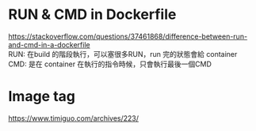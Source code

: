 # RUN & CMD in Dockerfile
https://stackoverflow.com/questions/37461868/difference-between-run-and-cmd-in-a-dockerfile   
RUN: 在build 的階段執行，可以塞很多RUN，run 完的狀態會給 container  
CMD: 是在 container 在執行的指令時候，只會執行最後一個CMD  

# Image tag 
https://www.timiguo.com/archives/223/   
